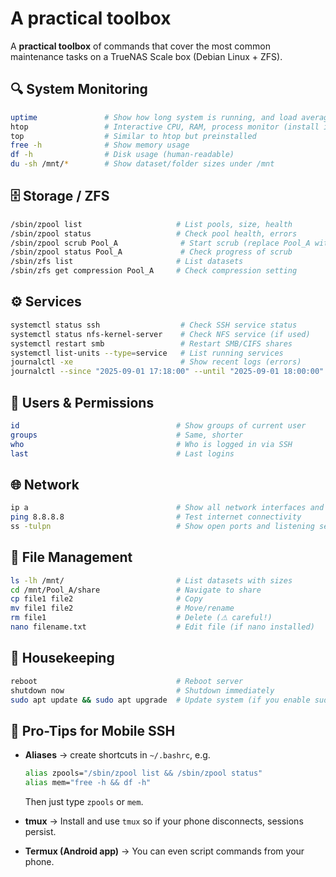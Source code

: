 # A practical toolbox

A **practical toolbox** of commands that cover the most common maintenance tasks on a TrueNAS Scale box (Debian Linux + ZFS).


## 🔍 System Monitoring

```bash
uptime               # Show how long system is running, and load average
htop                 # Interactive CPU, RAM, process monitor (install if missing)
top                  # Similar to htop but preinstalled
free -h              # Show memory usage
df -h                # Disk usage (human-readable)
du -sh /mnt/*        # Show dataset/folder sizes under /mnt
```


## 🗄️ Storage / ZFS

```bash
/sbin/zpool list                     # List pools, size, health
/sbin/zpool status                   # Check pool health, errors
/sbin/zpool scrub Pool_A              # Start scrub (replace Pool_A with your pool name)
/sbin/zpool status Pool_A             # Check progress of scrub
/sbin/zfs list                       # List datasets
/sbin/zfs get compression Pool_A     # Check compression setting
```


## ⚙️ Services

```bash
systemctl status ssh                  # Check SSH service status
systemctl status nfs-kernel-server    # Check NFS service (if used)
systemctl restart smb                 # Restart SMB/CIFS shares
systemctl list-units --type=service   # List running services
journalctl -xe                        # Show recent logs (errors)
journalctl --since "2025-09-01 17:18:00" --until "2025-09-01 18:00:00" # Show logs in time frame (errors)
```


## 👥 Users & Permissions

```bash
id                                   # Show groups of current user
groups                               # Same, shorter
who                                  # Who is logged in via SSH
last                                 # Last logins
```


## 🌐 Network

```bash
ip a                                 # Show all network interfaces and IPs
ping 8.8.8.8                         # Test internet connectivity
ss -tulpn                            # Show open ports and listening services
```


## 📂 File Management

```bash
ls -lh /mnt/                         # List datasets with sizes
cd /mnt/Pool_A/share                 # Navigate to share
cp file1 file2                       # Copy
mv file1 file2                       # Move/rename
rm file1                             # Delete (⚠ careful!)
nano filename.txt                    # Edit file (if nano installed)
```


## 🧹 Housekeeping

```bash
reboot                               # Reboot server
shutdown now                         # Shutdown immediately
sudo apt update && sudo apt upgrade  # Update system (if you enable sudo)
```


## 🚀 Pro-Tips for Mobile SSH

* **Aliases** → create shortcuts in `~/.bashrc`, e.g.

  ```bash
  alias zpools="/sbin/zpool list && /sbin/zpool status"
  alias mem="free -h && df -h"
  ```

  Then just type `zpools` or `mem`.

* **tmux** → Install and use `tmux` so if your phone disconnects, sessions persist.

* **Termux (Android app)** → You can even script commands from your phone.